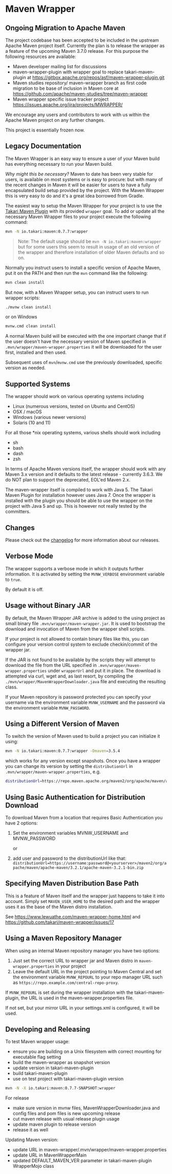 # Maven Wrapper

## Ongoing Migration to Apache Maven

The project codebase has been accepted to be included in the upstream Apache
Maven project itself. Currently the plan is to release the wrapper as a feature
of the upcoming Maven 3.7.0 release. For this purpose the following resources
are available:

- Maven developer mailing list for discussions
- maven-wrapper-plugin with wrapper goal to replace takari-maven-plugin at
https://gitbox.apache.org/repos/asf/maven-wrapper-plugin.git
- Maven studies repository/ maven-wrapper branch as first code migration to be
  base of inclusion in Maven core at
  https://github.com/apache/maven-studies/tree/maven-wrapper
- Maven wrapper specific issue tracker project https://issues.apache.org/jira/projects/MWRAPPER/

We encourage any users and contributors to work with us within the Apache Maven
project on any further changes.

This project is essentially frozen now.

## Legacy Documentation

The Maven Wrapper is an easy way to ensure a user of your Maven build has
everything necessary to run your Maven build.

_Why might this be necessary?_ Maven to date has been very stable for users, is
available on most systems or is easy to procure: but with many of the recent
changes in Maven it will be easier for users to have a fully encapsulated build
setup provided by the project. With the Maven Wrapper this is very easy to do
and it's a great idea borrowed from Gradle.

The easiest way to setup the Maven Wrapper for your project is to use the
[Takari Maven Plugin][1] with its provided `wrapper` goal. To add or update all
the necessary Maven Wrapper files to your project execute the following command:

```bash
mvn -N io.takari:maven:0.7.7:wrapper
```

> Note: The default usage should be `mvn -N io.takari:maven:wrapper` but for
> some users this seem to result in usage of an old version of the wrapper and
> therefore installation of older Maven defaults and so on.

Normally you instruct users to install a specific version of Apache Maven, put
it on the PATH and then run the `mvn` command like the following:

```bash
mvn clean install
```

But now, with a Maven Wrapper setup, you can instruct users to run wrapper
scripts:

```bash
./mvnw clean install
```

or on Windows

```bash
mvnw.cmd clean install
```

A normal Maven build will be executed with the one important change that if the
user doesn't have the necessary version of Maven specified in
`.mvn/wrapper/maven-wrapper.properties` it will be downloaded for the user
first, installed and then used.

Subsequent uses of `mvn`/`mvnw.cmd` use the previously downloaded, specific
version as needed.

## Supported Systems

The wrapper should work on various operating systems including

* Linux (numerous versions, tested on Ubuntu and CentOS)
* OSX / macOS
* Windows (various newer versions)
* Solaris (10 and 11)

For all those *nix operating systems, various shells should work including

* sh
* bash
* dash
* zsh

In terms of Apache Maven versions itself, the wrapper should work with any Maven
3.x version and it defaults to the latest release - currently 3.6.3. We do NOT
plan to support the deprecated, EOL'ed Maven 2.x.

The maven-wrapper itself is compiled to work with Java 5. The Takari Maven
Plugin for installation however uses Java 7. Once the wrapper is installed with
the plugin you should be able to use the wrapper on the project with Java 5 and
up. This is however not really tested by the committers.

## Changes

Please check out the [changelog](./CHANGELOG.md) for more information about our
releases.

## Verbose Mode

The wrapper supports a verbose mode in which it outputs further information. It
is activated by setting the `MVNW_VERBOSE` environment variable to `true`.

By default it is off.

## Usage without Binary JAR

By default, the Maven Wrapper JAR archive is added to the using project as small
binary file `.mvn/wrapper/maven-wrapper.jar`. It is used to bootstrap the
download and invocation of Maven from the wrapper shell scripts.

If your project is not allowed to contain binary files like this, you can
configure your version control system to exclude checkin/commit of the wrapper
jar.

If the JAR is not found to be available by the scripts they will attempt to
download the file from the URL specified in
`.mvn/wrapper/maven-wrapper.properties` under `wrapperUrl` and put it in place.
The download is attempted via curl, wget and, as last resort, by compiling the
`./mvn/wrapper/MavenWrapperDownloader.java` file and executing the resulting
class.

If your Maven repository is password protected you can specify your username via
the environment variable `MVNW_USERNAME` and the password via the environment
variable `MVNW_PASSWORD`.

## Using a Different Version of Maven

To switch the version of Maven used to build a project you can initialize it
using:

```bash
mvn -N io.takari:maven:0.7.7:wrapper -Dmaven=3.5.4
```

which works for any version except snapshots. Once you have a wrapper you can
change its version by setting the `distributionUrl` in
`.mvn/wrapper/maven-wrapper.properties`, e.g.

```bash
distributionUrl=https://repo.maven.apache.org/maven2/org/apache/maven/apache-maven/3.5.4/apache-maven-3.5.4-bin.zip
```

## Using Basic Authentication for Distribution Download

To download Maven from a location that requires Basic Authentication you have 2
options:

1. Set the environment variables MVNW_USERNAME and MVNW_PASSWORD

    or

2. add user and password to the distributionUrl like that:
`distributionUrl=https://username:password@<yourserver>/maven2/org/apache/maven/apache-maven/3.2.1/apache-maven-3.2.1-bin.zip`

[1]: https://github.com/takari/takari-maven-plugin

## Specifying Maven Distribution Base Path

This is a feature of Maven itself and the wrapper just happens to take it into
account. Simply set `MAVEN_USER_HOME` to the desired path and the wrapper uses
it as the base of the Maven distro installation.

See https://www.lewuathe.com/maven-wrapper-home.html and
https://github.com/takari/maven-wrapper/issues/17

## Using a Maven Repository Manager

When using an internal Maven repository manager you have two options:

1. Just set the correct URL to wrapper jar and Maven distro in
  `maven-wrapper.properties` in your project
2. Leave the default URL in the project pointing to Maven Central and set the
  environment variable `MVNW_REPOURL` to your repo manager URL such as
  `https://repo.example.com/central-repo-proxy`.

If `MVNW_REPOURL` is set during the wrapper installation with the
takari-maven-plugin, the URL is used in the maven-wrapper.properties file.

If not set, but your mirror URL in your settings.xml is configured, it will be
used.

## Developing and Releasing

To test Maven wrapper usage:

- ensure you are building on a Unix filesystem with correct mounting for
  executable flag setting
- build the maven-wrapper as snapshot version
- update version in takari-maven-plugin
- build takari-maven-plugin
- use on test project with takari-maven-plugin version

```bash
mvn -N -X io.takari:maven:0.7.7-SNAPSHOT:wrapper
```

For release

- make sure version in mvnw files, MavenWrapperDownloader.java and config files
  and pom files is new upcoming release
- cut maven release with usual release plugin usage
- update maven plugin to release version
- release it as well

Updating Maven version:

- update URL in maven-wrapper/.mvn/wrapper/maven-wrapper.properties
- update URL in MavenWrapperMain
- updated DEFAULT_MAVEN_VER parameter in takari-maven-plugin  WrapperMojo class
